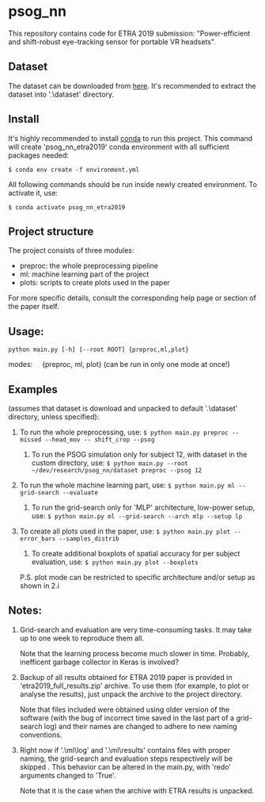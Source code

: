 
# psog_nn

This repository contains code for ETRA 2019 submission: "Power-efficient and shift-robust eye-tracking sensor for portable VR headsets".

## Dataset
The dataset can be downloaded from [here](https://txst-my.sharepoint.com/:u:/g/personal/d_k139_txstate_edu/EacGiK96d_RGsnW8vvQZbKcBFZLZZEFthHr_-DgEiP3YyA?e=RBKnBh). 
It's recommended to extract the dataset into '.\dataset' directory.

## Install
It's highly recommended to install [conda](https://conda.io/en/latest/miniconda.html) to run this project.
This command will create 'psog_nn_etra2019' conda environment with all sufficient packages needed:
```
$ conda env create -f environment.yml
```
All following commands should be run inside newly created environment. To activate it, use:
```
$ conda activate psog_nn_etra2019
```

## Project structure
The project consists of three modules:
- preproc: the whole preprocessing pipeline
- ml: machine learning part of the project
- plots: scripts to create plots used in the paper

For more specific details, consult the corresponding help page or section of the paper itself.

## Usage:
```
python main.py [-h] [--root ROOT] {preproc,ml,plot}
```
modes:
&nbsp;&nbsp;&nbsp;&nbsp;{preproc, ml, plot} (can be run in only one mode at once!)


## Examples
(assumes that dataset is download and unpacked to default '.\dataset' directory, unless specified):

1. To run the whole preprocessing, use:
```$ python main.py preproc --missed --head_mov -- shift_crop --psog```
	1. To run the PSOG simulation only for subject 12, with dataset in the custom directory, use:
```$ python main.py --root ~/dev/research/psog_nn/dataset preproc --psog 12```
2. To run the whole machine learning part, use: 
```$ python main.py ml --grid-search --evaluate```
	1. To run the grid-search only for 'MLP' architecture, low-power setup, use:
```$ python main.py ml --grid-search --arch mlp --setup lp```
3. To create all plots used in the paper, use:
```$ python main.py plot --error_bars --samples_distrib```
	1. To create additional boxplots of spatial accuracy for per subject evaluation, use:
```$ python main.py plot --boxplots```

	P.S. plot mode can be restricted to specific architecture and/or setup as shown in 2.i

## Notes:

1. Grid-search and evaluation are very time-consuming tasks. It may take up to one week to reproduce them all. 
	
	Note that the learning process become much slower in time. Probably, inefficent garbage collector in Keras is involved?
2. Backup of all results obtained for ETRA 2019 paper is provided in 'etra2019_full_results.zip' archive. To use them (for example, to plot or analyse the results), just unpack the archive to the project directory. 

	Note that files included were obtained using older version of the software (with the bug of incorrect time saved in the last part of a grid-search log) and their names are changed to adhere to new naming conventions.
3. Right now if '.\ml\log' and '.\ml\results' contains files with proper naming, the grid-search and evaluation steps respectively will be skipped . This behavior can be altered in the main.py, with 'redo' arguments changed to 'True'.
	
	Note that it is the case when the archive with ETRA results is unpacked.
